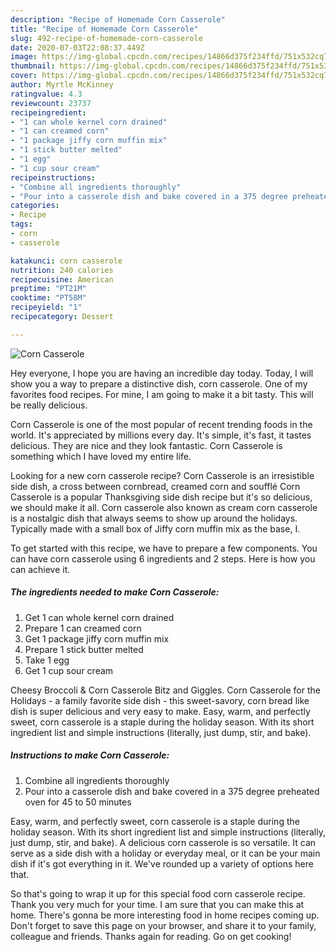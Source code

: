 ```yaml
---
description: "Recipe of Homemade Corn Casserole"
title: "Recipe of Homemade Corn Casserole"
slug: 492-recipe-of-homemade-corn-casserole
date: 2020-07-03T22:08:37.449Z
image: https://img-global.cpcdn.com/recipes/14866d375f234ffd/751x532cq70/corn-casserole-recipe-main-photo.jpg
thumbnail: https://img-global.cpcdn.com/recipes/14866d375f234ffd/751x532cq70/corn-casserole-recipe-main-photo.jpg
cover: https://img-global.cpcdn.com/recipes/14866d375f234ffd/751x532cq70/corn-casserole-recipe-main-photo.jpg
author: Myrtle McKinney
ratingvalue: 4.3
reviewcount: 23737
recipeingredient:
- "1 can whole kernel corn drained"
- "1 can creamed corn"
- "1 package jiffy corn muffin mix"
- "1 stick butter melted"
- "1 egg"
- "1 cup sour cream"
recipeinstructions:
- "Combine all ingredients thoroughly"
- "Pour into a casserole dish and bake covered in a 375 degree preheated oven for 45 to 50 minutes"
categories:
- Recipe
tags:
- corn
- casserole

katakunci: corn casserole 
nutrition: 240 calories
recipecuisine: American
preptime: "PT21M"
cooktime: "PT58M"
recipeyield: "1"
recipecategory: Dessert

---
```



![Corn Casserole](https://img-global.cpcdn.com/recipes/14866d375f234ffd/751x532cq70/corn-casserole-recipe-main-photo.jpg)

Hey everyone, I hope you are having an incredible day today. Today, I will show you a way to prepare a distinctive dish, corn casserole. One of my favorites food recipes. For mine, I am going to make it a bit tasty. This will be really delicious.

Corn Casserole is one of the most popular of recent trending foods in the world. It's appreciated by millions every day. It's simple, it's fast, it tastes delicious. They are nice and they look fantastic. Corn Casserole is something which I have loved my entire life.

Looking for a new corn casserole recipe? Corn Casserole is an irresistible side dish, a cross between cornbread, creamed corn and soufflé Corn Casserole is a popular Thanksgiving side dish recipe but it&#39;s so delicious, we should make it all. Corn casserole also known as cream corn casserole is a nostalgic dish that always seems to show up around the holidays. Typically made with a small box of Jiffy corn muffin mix as the base, I.


To get started with this recipe, we have to prepare a few components. You can have corn casserole using 6 ingredients and 2 steps. Here is how you can achieve it.

<!--inarticleads1-->

##### The ingredients needed to make Corn Casserole:

1. Get 1 can whole kernel corn drained
1. Prepare 1 can creamed corn
1. Get 1 package jiffy corn muffin mix
1. Prepare 1 stick butter melted
1. Take 1 egg
1. Get 1 cup sour cream


Cheesy Broccoli &amp; Corn Casserole Bitz and Giggles. Corn Casserole for the Holidays - a family favorite side dish - this sweet-savory, corn bread like dish is super delicious and very easy to make. Easy, warm, and perfectly sweet, corn casserole is a staple during the holiday season. With its short ingredient list and simple instructions (literally, just dump, stir, and bake). 

<!--inarticleads2-->

##### Instructions to make Corn Casserole:

1. Combine all ingredients thoroughly
1. Pour into a casserole dish and bake covered in a 375 degree preheated oven for 45 to 50 minutes


Easy, warm, and perfectly sweet, corn casserole is a staple during the holiday season. With its short ingredient list and simple instructions (literally, just dump, stir, and bake). A delicious corn casserole is so versatile. It can serve as a side dish with a holiday or everyday meal, or it can be your main dish if it&#39;s got everything in it. We&#39;ve rounded up a variety of options here that. 

So that's going to wrap it up for this special food corn casserole recipe. Thank you very much for your time. I am sure that you can make this at home. There's gonna be more interesting food in home recipes coming up. Don't forget to save this page on your browser, and share it to your family, colleague and friends. Thanks again for reading. Go on get cooking!
